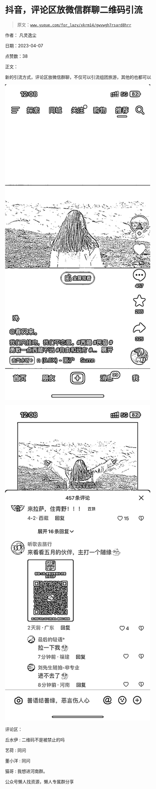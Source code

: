 # 抖音，评论区放微信群聊二维码引流

> 原文：[`www.yuque.com/for_lazy/xkrm14/gwvwgh7rsard8hrr`](https://www.yuque.com/for_lazy/xkrm14/gwvwgh7rsard8hrr)

作者： 凡灵逸尘

日期：2023-04-07

点赞数：38

正文：

新的引流方式，评论区放微信群聊，不仅可以引流组团旅游，其他的也都可以

![](img/0d62cef80c34e89cac9f3cf95ae99ff5.png)

![](img/9e0f4408f454981a7faba2380bc417d8.png)

评论区：

丘水伊 : 二维码不是被禁止的吗

艺荷 : 同问

董小洋 : 同问

猫哥 : 我想进河南群。

公众号懒人找资源，懒人专属群分享


